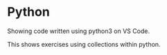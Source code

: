 # Python

Showing code written using python3 on VS Code.

This shows exercises using collections within python.
